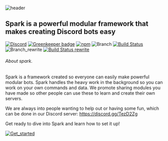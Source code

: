 ![header](https://cdn.discordapp.com/attachments/237019716546199552/432200563485179906/banner-outlined-no-bg4x.png)
## Spark is a powerful modular framework that makes creating Discord bots easy

[![Discord](https://discordapp.com/api/guilds/248505281741455360/embed.png)](https://discord.gg/TezD2Zg)
[![Greenkeeper badge](https://badges.greenkeeper.io/TobiasFeld22/Spark.svg)](https://greenkeeper.io/)
[![npm](https://img.shields.io/npm/v/sparkbots.svg)](https://npmjs/sparkbots)
![Branch](https://img.shields.io/badge/Branch-Stable-orange.svg)
[![Build Status](https://api.travis-ci.org/TobiasFeld22/Spark.svg?branch=Stable)](https://travis-ci.org/TobiasFeld22/Spark) 
![Branch_rewrite](https://img.shields.io/badge/Branch-Rewrite-orange.svg)
[![Build Status rewrite](https://api.travis-ci.org/TobiasFeld22/Spark.svg)](https://travis-ci.org/TobiasFeld22/Spark)<br>


###### About spark.
Spark is a framework created so everyone can easily make powerful modular bots. 
Spark handles the heavy work in the background so you can work on your own commands and data.
We promote sharing modules you have made so other people can use these to learn and create their own servers.

We are always into people wanting to help out or having some fun, which can be done in our Discord server: https://discord.gg/TezD2Zg

Get ready to dive into Spark and learn how to set it up!

[![Get_started](https://cdn.discordapp.com/attachments/237019716546199552/432194740801241089/unknown.png)](https://discordspark.com/documentation/intro/)
